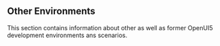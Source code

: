 <!-- loiof0898e60ea8e4fe99396108ea0084fec -->

## Other Environments

This section contains information about other as well as former OpenUI5 development environments ans scenarios.

